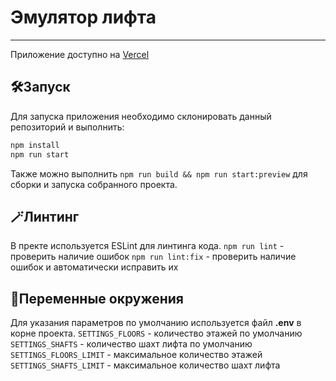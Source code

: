 # Эмулятор лифта
---
Приложение доступно на [Vercel](https://elevators-opal.vercel.app/)
## 🛠️Запуск
Для запуска приложения необходимо склонировать данный репозиторий и выполнить:
```sh
npm install
npm run start
```
Также можно выполнить `npm run build && npm run start:preview` для сборки и запуска собранного проекта.
## 🪄Линтинг
В пректе используется ESLint для линтинга кода.
`npm run lint` - проверить наличие ошибок
`npm run lint:fix` - проверить наличие ошибок и автоматически исправить их
## 🔧Переменные окружения
Для указания параметров по умолчанию используется файл **.env** в корне проекта.
`SETTINGS_FLOORS` - количество этажей по умолчанию
`SETTINGS_SHAFTS` - количество шахт лифта по умолчанию
`SETTINGS_FLOORS_LIMIT` - максимальное количество этажей
`SETTINGS_SHAFTS_LIMIT` - максимальное количество шахт лифта
